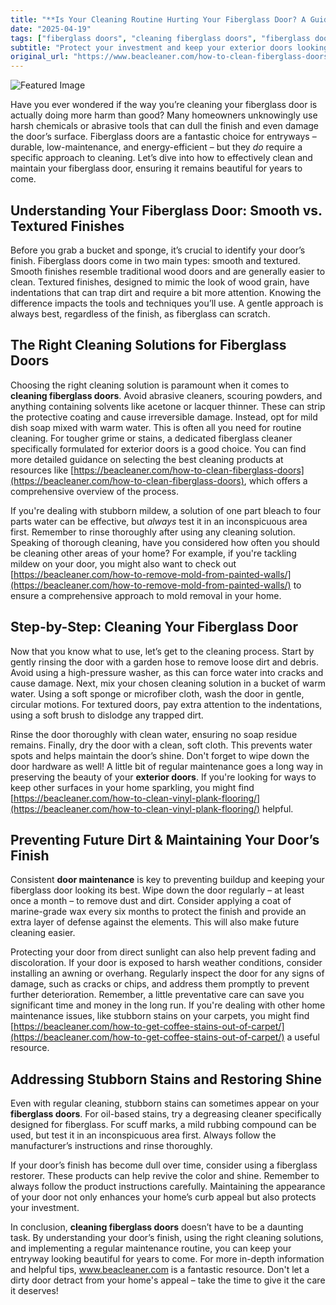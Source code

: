 ```yaml
---
title: "**Is Your Cleaning Routine Hurting Your Fiberglass Door? A Guide to Safe & Effective Cleaning**"
date: "2025-04-19"
tags: ["fiberglass doors", "cleaning fiberglass doors", "fiberglass door cleaning", "door maintenance", "exterior doors", "cleaning solutions", "mildew removal"]
subtitle: "Protect your investment and keep your exterior doors looking their best with these expert cleaning tips."
original_url: "https://www.beacleaner.com/how-to-clean-fiberglass-doors"
---
```




![Featured Image](https://res.cloudinary.com/dnm0udlvz/image/upload/v1745051723/article_image_77_ylk6nk.jpg)

Have you ever wondered if the way you’re cleaning your fiberglass door is actually doing more harm than good? Many homeowners unknowingly use harsh chemicals or abrasive tools that can dull the finish and even damage the door’s surface. Fiberglass doors are a fantastic choice for entryways – durable, low-maintenance, and energy-efficient – but they *do* require a specific approach to cleaning. Let’s dive into how to effectively clean and maintain your fiberglass door, ensuring it remains beautiful for years to come.

## Understanding Your Fiberglass Door: Smooth vs. Textured Finishes

Before you grab a bucket and sponge, it’s crucial to identify your door’s finish. Fiberglass doors come in two main types: smooth and textured. Smooth finishes resemble traditional wood doors and are generally easier to clean. Textured finishes, designed to mimic the look of wood grain, have indentations that can trap dirt and require a bit more attention. Knowing the difference impacts the tools and techniques you’ll use. A gentle approach is always best, regardless of the finish, as fiberglass can scratch. 

## The Right Cleaning Solutions for Fiberglass Doors

Choosing the right cleaning solution is paramount when it comes to **cleaning fiberglass doors**. Avoid abrasive cleaners, scouring powders, and anything containing solvents like acetone or lacquer thinner. These can strip the protective coating and cause irreversible damage. Instead, opt for mild dish soap mixed with warm water. This is often all you need for routine cleaning. For tougher grime or stains, a dedicated fiberglass cleaner specifically formulated for exterior doors is a good choice. You can find more detailed guidance on selecting the best cleaning products at resources like [https://beacleaner.com/how-to-clean-fiberglass-doors](https://beacleaner.com/how-to-clean-fiberglass-doors), which offers a comprehensive overview of the process. 

If you're dealing with stubborn mildew, a solution of one part bleach to four parts water can be effective, but *always* test it in an inconspicuous area first. Remember to rinse thoroughly after using any cleaning solution. Speaking of thorough cleaning, have you considered how often you should be cleaning other areas of your home? For example, if you're tackling mildew on your door, you might also want to check out [https://beacleaner.com/how-to-remove-mold-from-painted-walls/](https://beacleaner.com/how-to-remove-mold-from-painted-walls/) to ensure a comprehensive approach to mold removal in your home.

## Step-by-Step: Cleaning Your Fiberglass Door

Now that you know what to use, let’s get to the cleaning process. Start by gently rinsing the door with a garden hose to remove loose dirt and debris. Avoid using a high-pressure washer, as this can force water into cracks and cause damage. Next, mix your chosen cleaning solution in a bucket of warm water. Using a soft sponge or microfiber cloth, wash the door in gentle, circular motions. For textured doors, pay extra attention to the indentations, using a soft brush to dislodge any trapped dirt. 

Rinse the door thoroughly with clean water, ensuring no soap residue remains. Finally, dry the door with a clean, soft cloth. This prevents water spots and helps maintain the door’s shine. Don't forget to wipe down the door hardware as well! A little bit of regular maintenance goes a long way in preserving the beauty of your **exterior doors**. If you're looking for ways to keep other surfaces in your home sparkling, you might find [https://beacleaner.com/how-to-clean-vinyl-plank-flooring/](https://beacleaner.com/how-to-clean-vinyl-plank-flooring/) helpful.

## Preventing Future Dirt & Maintaining Your Door’s Finish

Consistent **door maintenance** is key to preventing buildup and keeping your fiberglass door looking its best. Wipe down the door regularly – at least once a month – to remove dust and dirt. Consider applying a coat of marine-grade wax every six months to protect the finish and provide an extra layer of defense against the elements. This will also make future cleaning easier. 

Protecting your door from direct sunlight can also help prevent fading and discoloration. If your door is exposed to harsh weather conditions, consider installing an awning or overhang. Regularly inspect the door for any signs of damage, such as cracks or chips, and address them promptly to prevent further deterioration. Remember, a little preventative care can save you significant time and money in the long run. If you're dealing with other home maintenance issues, like stubborn stains on your carpets, you might find [https://beacleaner.com/how-to-get-coffee-stains-out-of-carpet/](https://beacleaner.com/how-to-get-coffee-stains-out-of-carpet/) a useful resource.

## Addressing Stubborn Stains and Restoring Shine

Even with regular cleaning, stubborn stains can sometimes appear on your **fiberglass doors**. For oil-based stains, try a degreasing cleaner specifically designed for fiberglass. For scuff marks, a mild rubbing compound can be used, but test it in an inconspicuous area first. Always follow the manufacturer’s instructions and rinse thoroughly. 

If your door’s finish has become dull over time, consider using a fiberglass restorer. These products can help revive the color and shine. Remember to always follow the product instructions carefully. Maintaining the appearance of your door not only enhances your home’s curb appeal but also protects your investment.



In conclusion, **cleaning fiberglass doors** doesn’t have to be a daunting task. By understanding your door’s finish, using the right cleaning solutions, and implementing a regular maintenance routine, you can keep your entryway looking beautiful for years to come. For more in-depth information and helpful tips, www.beacleaner.com is a fantastic resource. Don't let a dirty door detract from your home's appeal – take the time to give it the care it deserves!